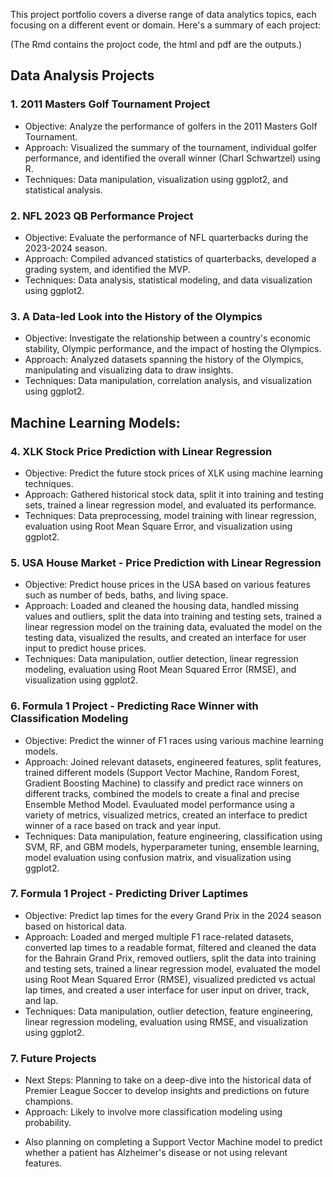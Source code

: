 This project portfolio covers a diverse range of data analytics topics, each focusing on a different event or domain. Here's a summary of each project:

(The Rmd contains the projoct code, the html and pdf are the outputs.)

## Data Analysis Projects
### 1. 2011 Masters Golf Tournament Project
- Objective: Analyze the performance of golfers in the 2011 Masters Golf Tournament.
- Approach: Visualized the summary of the tournament, individual golfer performance, and identified the overall winner (Charl Schwartzel) using R.
- Techniques: Data manipulation, visualization using ggplot2, and statistical analysis.
  
### 2. NFL 2023 QB Performance Project
- Objective: Evaluate the performance of NFL quarterbacks during the 2023-2024 season.
- Approach: Compiled advanced statistics of quarterbacks, developed a grading system, and identified the MVP.
- Techniques: Data analysis, statistical modeling, and data visualization using ggplot2.
  
### 3. A Data-led Look into the History of the Olympics
- Objective: Investigate the relationship between a country's economic stability, Olympic performance, and the impact of hosting the Olympics.
- Approach: Analyzed datasets spanning the history of the Olympics, manipulating and visualizing data to draw insights.
- Techniques: Data manipulation, correlation analysis, and visualization using ggplot2.

## Machine Learning Models:
### 4. XLK Stock Price Prediction with Linear Regression
- Objective: Predict the future stock prices of XLK using machine learning techniques.
- Approach: Gathered historical stock data, split it into training and testing sets, trained a linear regression model, and evaluated its performance.
- Techniques: Data preprocessing, model training with linear regression, evaluation using Root Mean Square Error, and visualization using ggplot2.

### 5. USA House Market - Price Prediction with Linear Regression
- Objective: Predict house prices in the USA based on various features such as number of beds, baths, and living space.
- Approach: Loaded and cleaned the housing data, handled missing values and outliers, split the data into training and testing sets, trained a linear regression model on the training data, evaluated the model on the testing data, visualized the results, and created an interface for user input to predict house prices.
- Techniques: Data manipulation, outlier detection, linear regression modeling, evaluation using Root Mean Squared Error (RMSE), and visualization using ggplot2.

### 6. Formula 1 Project - Predicting Race Winner with Classification Modeling
- Objective: Predict the winner of F1 races using various machine learning models.
- Approach: Joined relevant datasets, engineered features, split features, trained different models (Support Vector Machine, Random Forest, Gradient Boosting Machine) to classify and predict race winners on  different tracks, combined the models to create a final and precise Ensemble Method Model. Evauluated model performance using a variety of metrics, visualized metrics, created an interface to predict winner of a race based on track and year input.
- Techniques: Data manipulation, feature engineering, classification using SVM, RF, and GBM models, hyperparameter tuning, ensemble learning, model evaluation using confusion matrix, and visualization using ggplot2.

### 7. Formula 1 Project - Predicting Driver Laptimes
- Objective: Predict lap times for the every Grand Prix in the 2024 season based on historical data.
- Approach: Loaded and merged multiple F1 race-related datasets, converted lap times to a readable format, filtered and cleaned the data for the Bahrain Grand Prix, removed outliers, split the data into training and testing sets, trained a linear regression model, evaluated the model using Root Mean Squared Error (RMSE), visualized predicted vs actual lap times, and created a user interface for user input on driver, track, and lap.
- Techniques: Data manipulation, outlier detection, feature engineering, linear regression modeling, evaluation using RMSE, and visualization using ggplot2.

### 7. Future Projects
- Next Steps: Planning to take on a deep-dive into the historical data of Premier League Soccer to develop insights and predictions on future champions.
- Approach: Likely to involve more classification modeling using probability.

* Also planning on completing a Support Vector Machine model to predict whether a patient has Alzheimer's disease or not using relevant features.
